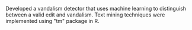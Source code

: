 Developed a vandalism detector that uses machine learning to distinguish between a valid edit and vandalism. Text mining techniques were implemented using "tm" package in R. 
